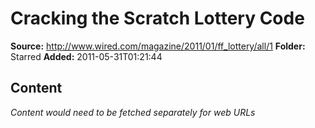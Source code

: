 # Cracking the Scratch Lottery Code

**Source:** http://www.wired.com/magazine/2011/01/ff_lottery/all/1
**Folder:** Starred
**Added:** 2011-05-31T01:21:44




## Content
*Content would need to be fetched separately for web URLs*
